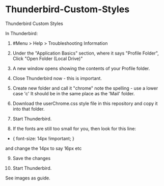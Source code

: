 # Thunderbird-Custom-Styles
Thunderbird Custom Styles

In Thunderbird:

1.  #Menu > Help > Troubleshooting Information

2.  Under the "Application Basics" section, where it says "Profile Folder", Click "Open Folder (Local Drive)"

3.  A new window opens showing the contents of your Profile folder.

4.  Close Thunderbird now - this is important.

5.  Create new folder and call it "chrome" note the spelling - use a lower case 'c' It should be in the same place as the 'Mail' folder.

6.  Download the userChrome.css style file in this repository and copy it into that folder. 

7.  Start Thunderbird.

8.  If the fonts are still too small for you, then look for this line:

   * { font-size: 14px !important; }
   
and change the 14px to say 16px etc

9.  Save the changes

10. Start Thunderbird.

See images as guide.
